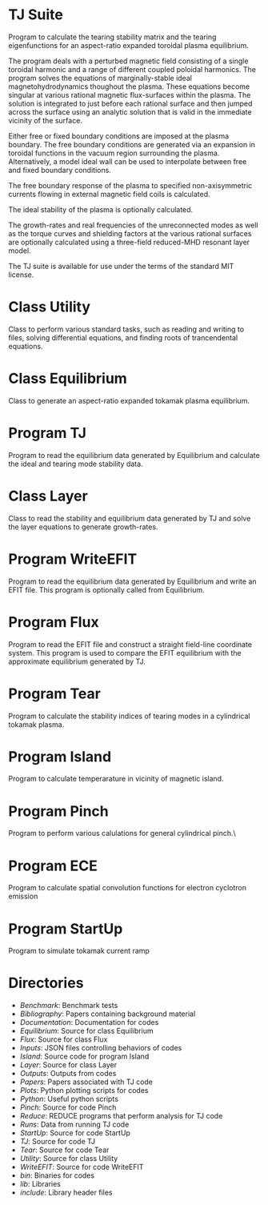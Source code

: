 # TJ Suite

Program to calculate the tearing stability matrix and the tearing eigenfunctions for an
aspect-ratio expanded toroidal plasma equilibrium.

The program deals with a perturbed magnetic field consisting of a single
toroidal harmonic and a range of different coupled poloidal harmonics.
The program solves the equations of marginally-stable ideal magnetohydrodynamics
thoughout the plasma. These equations become singular at various rational
magnetic flux-surfaces within the plasma. The solution is integrated to
just before each rational surface and then jumped across the surface using
an analytic solution that is valid in the immediate vicinity of the surface.

Either free or fixed boundary conditions are imposed at the plasma boundary.
The free boundary conditions are generated via an expansion in toroidal
functions in the vacuum region surrounding the plasma. Alternatively,
a model ideal wall can be used to interpolate between free and fixed
boundary conditions.

The free boundary response of the plasma to specified non-axisymmetric currents
flowing in external magnetic field coils is calculated.

The ideal stability of the plasma is optionally calculated.

The growth-rates and real frequencies of the unreconnected modes as well
as the torque curves and shielding factors at the various rational
surfaces are optionally calculated using a three-field reduced-MHD resonant
layer model.

The TJ suite is available for use under the terms of the standard MIT license.

# Class Utility

Class to perform various standard tasks, such as reading and writing to
files, solving differential equations, and finding roots of trancendental
equations.

# Class Equilibrium

Class to generate an aspect-ratio expanded tokamak plasma equilibrium.

# Program TJ

Program to read the equilibrium data generated by Equilibrium and calculate
the ideal and tearing mode stability data.

# Class Layer

Class to read the stability and equilibrium data generated by TJ and solve
the layer equations to generate growth-rates.

# Program WriteEFIT

Program to read the equilibrium data generated by Equilibrium and write an EFIT file.
This program is optionally called from Equilibrium.

# Program Flux

Program to read the EFIT file and construct a straight field-line coordinate system.
This program is used to compare the EFIT equilibrium with the approximate equilibrium generated by TJ.

# Program Tear

Program to calculate the stability indices of tearing modes in a cylindrical tokamak plasma.

# Program Island

Program to calculate temperarature in vicinity of magnetic island.

# Program Pinch

Program to perform various calulations for general cylindrical pinch.\

# Program ECE

Program to calculate spatial convolution functions for electron cyclotron emission 

# Program StartUp

Program to simulate tokamak current ramp

# Directories

  - *Benchmark*:        Benchmark tests
  - *Bibliography*:	    Papers containing background material
  - *Documentation*: 	Documentation for codes
  - *Equilibrium*:	    Source for class Equilibrium
  - *Flux*:		        Source for class Flux
  - *Inputs*:		    JSON files controlling behaviors of codes
  - *Island*:           Source code for program Island
  - *Layer*:		    Source for class Layer
  - *Outputs*:		    Outputs from codes
  - *Papers*:           Papers associated with TJ code
  - *Plots*:		    Python plotting scripts for codes
  - *Python*:           Useful python scripts
  - *Pinch*:            Source for code Pinch 
  - *Reduce*:		    REDUCE programs that perform analysis for TJ code
  - *Runs*:             Data from running TJ code
  - *StartUp*:          Source for code StartUp
  - *TJ*:		        Source for code TJ
  - *Tear*:		        Source for code Tear
  - *Utility*:          Source for class Utility
  - *WriteEFIT*:	    Source for code WriteEFIT
  - *bin*:		        Binaries for codes
  - *lib*:		        Libraries
  - *include*:		    Library header files
